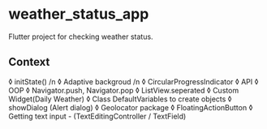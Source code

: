 # weather_status_app

Flutter project for checking weather status.

## Context

◊ initState() /n
◊ Adaptive backgroud /n
◊ CircularProgressIndicator
◊ API
◊ OOP
◊ Navigator.push, Navigator.pop
◊ ListView.seperated
◊ Custom Widget(Daily Weather)
◊ Class DefaultVariables to create objects
◊ showDialog (Alert dialog)
◊ Geolocator package
◊ FloatingActionButton
◊ Getting text input - (TextEditingController / TextField)
